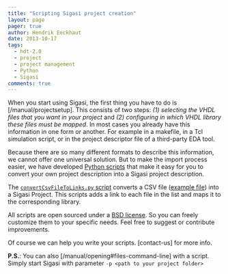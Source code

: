 ```yaml
---
title: "Scripting Sigasi project creation"
layout: page 
pager: true
author: Hendrik Eeckhaut
date: 2013-10-17
tags: 
  - hdt-2.0
  - project
  - project management
  - Python
  - Sigasi
comments: true
---
```


When you start using Sigasi, the first thing you have to do is [/manual/projectsetup]. This consists of two steps: _(1) selecting the VHDL files that you want in your project_ and _(2) configuring in which VHDL library these files must be mapped_. In most cases you already have this information in one form or another. For example in a makefile, in a Tcl simulation script, or in the project descriptor file of a third-party EDA tool.

Because there are so many different formats to describe this information, we cannot offer one universal solution. But to make the import process easier, we have developed [Python scripts](https://github.com/sigasi/SigasiProjectCreator) that make it easy for you to convert your own project description into a Sigasi project description.

The [`convertCsvFileToLinks.py` script](https://github.com/sigasi/SigasiProjectCreator/blob/master/convertCsvFileToLinks.py) converts a CSV file ([example file](https://github.com/sigasi/SigasiProjectCreator/blob/master/test-files/compilation_order.csv)) into a Sigasi Project. This scripts adds a link to each file in the list and maps it to the corresponding library. 

All scripts are open sourced under a [BSD license](https://github.com/sigasi/SigasiProjectCreator/blob/master/LICENSE). So you can freely customize them to your specific needs. Feel free to suggest or contribute improvements.

Of course we can help you write your scripts. [contact-us] for more info.

**P.S.**: You can also [/manual/opening#files-command-line] with a script. Simply start Sigasi with parameter `-p <path to your project folder>`